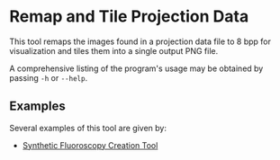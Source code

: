 # Remap and Tile Projection Data
This tool remaps the images found in a projection data file to 8 bpp for visualization and tiles them into a single output PNG file.

A comprehensive listing of the program's usage may be obtained by passing `-h` or `--help`.

## Examples
Several examples of this tool are given by:
* [Synthetic Fluoroscopy Creation Tool](../../hip_surgery/pao/create_synthetic_fluoro)
